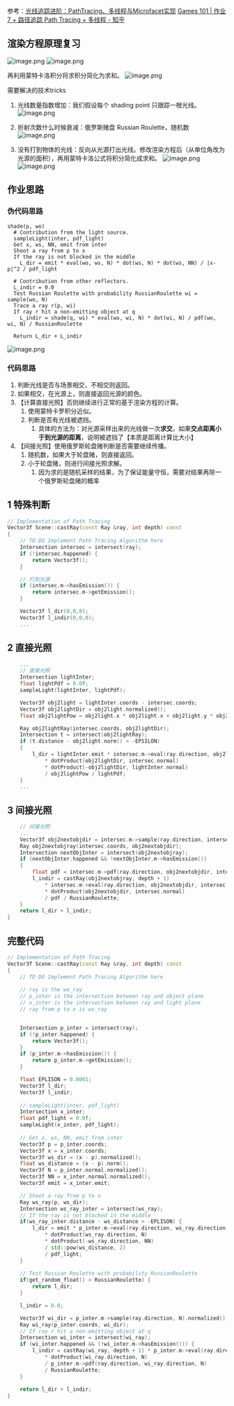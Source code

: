 参考：[光线追踪进阶：PathTracing、多线程与Microfacet实现](https://blog.csdn.net/ycrsw/article/details/124408789?spm=1001.2014.3001.5501)
[Games 101 | 作业7 + 路径追踪 Path Tracing + 多线程 - 知乎](https://zhuanlan.zhihu.com/p/488882096)

## 渲染方程原理复习
![image.png](https://picbed-1305808788.cos.ap-chengdu.myqcloud.com/img/20241207155511.png)
![image.png](https://picbed-1305808788.cos.ap-chengdu.myqcloud.com/img/20241207155522.png)

再利用蒙特卡洛积分将求积分简化为求和。
![image.png](https://picbed-1305808788.cos.ap-chengdu.myqcloud.com/img/20241207160008.png)

需要解决的技术tricks
1. 光线数量指数增加：我们假设每个 shading point 只跟踪一根光线。
![image.png](https://picbed-1305808788.cos.ap-chengdu.myqcloud.com/img/20241207160306.png)

2. 折射次数什么时候衰减：俄罗斯赌盘 Russian Roulette，随机数
![image.png](https://picbed-1305808788.cos.ap-chengdu.myqcloud.com/img/20241207160223.png)

3. 没有打到物体的光线：反向从光源打出光线。修改渲染方程后（从单位角改为光源的面积），再用蒙特卡洛公式将积分简化成求和。
![image.png](https://picbed-1305808788.cos.ap-chengdu.myqcloud.com/img/20241207160537.png)
![image.png](https://picbed-1305808788.cos.ap-chengdu.myqcloud.com/img/20241207160601.png)

## 作业思路
### 伪代码思路
```
shade(p, wo)
  # Contribution from the light source.
  sampleLight(inter, pdf_light)
  Get x, ws, NN, emit from inter
  Shoot a ray from p to x
  If the ray is not blocked in the middle
    L_dir = emit * eval(wo, ws, N) * dot(ws, N) * dot(ws, NN) / |x-p|^2 / pdf_light
  
  # Contribution from other reflectors.
  L_indir = 0.0
  Test Russian Roulette with probability RussianRoulette wi = sample(wo, N)
  Trace a ray r(p, wi)
  If ray r hit a non-emitting object at q
    L_indir = shade(q, wi) * eval(wo, wi, N) * dot(wi, N) / pdf(wo, wi, N) / RussianRoulette
  
  Return L_dir + L_indir
```
![image.png](https://picbed-1305808788.cos.ap-chengdu.myqcloud.com/img/20241207160650.png)

### 代码思路
1. 判断光线是否与场景相交，不相交则返回。
2. 如果相交，在光源上，则直接返回光源的颜色。
3. 【计算直接光照】否则继续进行正常的基于渲染方程的计算。
	1. 使用蒙特卡罗积分近似。
	2. 判断是否有光线被遮挡。
		1. 具体的方法为：对光源采样出来的光线做一次**求交**，如果**交点距离小于到光源的距离**，说明被遮挡了【本质是距离计算比大小】
4. 【间接光照】使用俄罗斯轮盘赌判断是否需要继续传播。
	1. 随机数，如果大于轮盘赌，则直接返回。
	2. 小于轮盘赌，则进行间接光照求解。
		1. 因为求的是随机采样的结果，为了保证能量守恒，需要对结果再除一个俄罗斯轮盘赌的概率

## 1 特殊判断
```C++
// Implementation of Path Tracing
Vector3f Scene::castRay(const Ray &ray, int depth) const
{
    // TO DO Implement Path Tracing Algorithm here
    Intersection intersec = intersect(ray);
    if (!intersec.happened) {
        return Vector3f();
    }

    // 打到光源
    if (intersec.m->hasEmission()) {
        return intersec.m->getEmission();
    }

    Vector3f l_dir(0,0,0);
    Vector3f l_indir(0,0,0);
    ...

```

## 2 直接光照
```C++
    ...
    // 直接光照
    Intersection lightInter;
    float lightPdf = 0.0f;
    sampleLight(lightInter, lightPdf);

    Vector3f obj2light = lightInter.coords - intersec.coords;
    Vector3f obj2lightDir = obj2light.normalized();
    float obj2lightPow = obj2light.x * obj2light.x + obj2light.y * obj2light.y + obj2light.z * obj2light.z;

    Ray obj2lightRay(intersec.coords, obj2lightDir);
    Intersection t = intersect(obj2lightRay);
    if (t.distance - obj2light.norm() > -EPSILON)
    {
        l_dir = lightInter.emit * intersec.m->eval(ray.direction, obj2lightDir, intersec.normal) 
            * dotProduct(obj2lightDir, intersec.normal) 
            * dotProduct(-obj2lightDir, lightInter.normal) 
            / obj2lightPow / lightPdf;
    }
    ...

```

## 3 间接光照
```C++
    // 间接光照
    ...
    Vector3f obj2nextobjdir = intersec.m->sample(ray.direction, intersec.normal).normalized();
    Ray obj2nextobjray(intersec.coords, obj2nextobjdir);
    Intersection nextObjInter = intersect(obj2nextobjray);
    if (nextObjInter.happened && !nextObjInter.m->hasEmission())
    {
        float pdf = intersec.m->pdf(ray.direction, obj2nextobjdir, intersec.normal);
        l_indir = castRay(obj2nextobjray, depth + 1) 
            * intersec.m->eval(ray.direction, obj2nextobjdir, intersec.normal) 
            * dotProduct(obj2nextobjdir, intersec.normal)
            / pdf / RussianRoulette;
    }
    return l_dir + l_indir;
}

```

## 完整代码
```C++
// Implementation of Path Tracing
Vector3f Scene::castRay(const Ray &ray, int depth) const
{
    // TO DO Implement Path Tracing Algorithm here
    
    // ray is the wo_ray
    // p_inter is the intersection between ray and object plane
    // x_inter is the intersection between ray and light plane
    // ray from p to x is ws_ray


    Intersection p_inter = intersect(ray);
    if (!p_inter.happened) {
        return Vector3f();
    }
    if (p_inter.m->hasEmission()) {
        return p_inter.m->getEmission();
    }

    float EPLISON = 0.0001;
    Vector3f l_dir;
    Vector3f l_indir;
    
    // sampleLight(inter, pdf_light)
    Intersection x_inter;
    float pdf_light = 0.0f;
    sampleLight(x_inter, pdf_light);    
    
    // Get x, ws, NN, emit from inter
    Vector3f p = p_inter.coords;
    Vector3f x = x_inter.coords;
    Vector3f ws_dir = (x - p).normalized();
    float ws_distance = (x - p).norm();
    Vector3f N = p_inter.normal.normalized();
    Vector3f NN = x_inter.normal.normalized();
    Vector3f emit = x_inter.emit;

    // Shoot a ray from p to x
    Ray ws_ray(p, ws_dir); 
    Intersection ws_ray_inter = intersect(ws_ray);
    // If the ray is not blocked in the middle
    if(ws_ray_inter.distance - ws_distance > -EPLISON) {
        l_dir = emit * p_inter.m->eval(ray.direction, ws_ray.direction, N) 
            * dotProduct(ws_ray.direction, N)
            * dotProduct(-ws_ray.direction, NN)
            / std::pow(ws_distance, 2)
            / pdf_light;
    }
    
    // Test Russian Roulette with probability RussianRoulette
    if(get_random_float() > RussianRoulette) {
        return l_dir;
    }

    l_indir = 0.0;

    Vector3f wi_dir = p_inter.m->sample(ray.direction, N).normalized();
    Ray wi_ray(p_inter.coords, wi_dir);
    // If ray r hit a non-emitting object at q
    Intersection wi_inter = intersect(wi_ray);
    if (wi_inter.happened && (!wi_inter.m->hasEmission())) {
        l_indir = castRay(wi_ray, depth + 1) * p_inter.m->eval(ray.direction, wi_ray.direction, N)
            * dotProduct(wi_ray.direction, N)
            / p_inter.m->pdf(ray.direction, wi_ray.direction, N)
            / RussianRoulette;
    }
    
    return l_dir + l_indir;
}
```